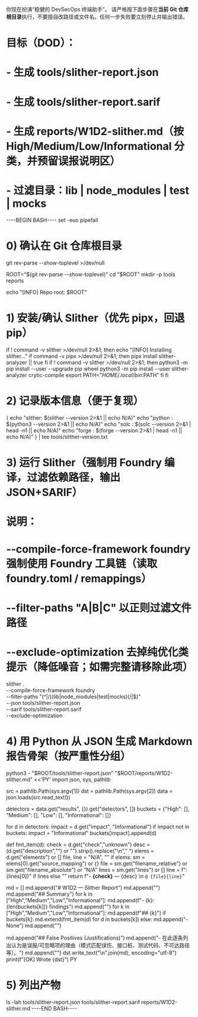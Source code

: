 你现在扮演“稳健的 DevSecOps 终端助手”。 请严格按下面步骤在**当前 Git 仓库根目录**执行，不要擅自改路径或文件名。任何一步失败要立刻停止并输出错误。

# 目标（DOD）：
# - 生成 tools/slither-report.json
# - 生成 tools/slither-report.sarif
# - 生成 reports/W1D2-slither.md（按 High/Medium/Low/Informational 分类，并预留误报说明区）
# - 过滤目录：lib | node_modules | test | mocks

----BEGIN BASH----
set -euo pipefail

# 0) 确认在 Git 仓库根目录
git rev-parse --show-toplevel >/dev/null

ROOT="$(git rev-parse --show-toplevel)"
cd "$ROOT"
mkdir -p tools reports

echo "[INFO] Repo root: $ROOT"

# 1) 安装/确认 Slither（优先 pipx，回退 pip）
if ! command -v slither >/dev/null 2>&1; then
  echo "[INFO] Installing slither..."
  if command -v pipx >/dev/null 2>&1; then
    pipx install slither-analyzer || true
  fi
  if ! command -v slither >/dev/null 2>&1; then
    python3 -m pip install --user --upgrade pip wheel
    python3 -m pip install --user slither-analyzer crytic-compile
    export PATH="$HOME/.local/bin:$PATH"
  fi
fi

# 2) 记录版本信息（便于复现）
{
  echo "slither: $(slither --version 2>&1 || echo N/A)"
  echo "python : $(python3 --version 2>&1 || echo N/A)"
  echo "solc   : $(solc --version 2>&1 | head -n1 || echo N/A)"
  echo "forge  : $(forge --version 2>&1 | head -n1 || echo N/A)"
} | tee tools/slither-version.txt

# 3) 运行 Slither（强制用 Foundry 编译，过滤依赖路径，输出 JSON+SARIF）
# 说明：
# --compile-force-framework foundry  强制使用 Foundry 工具链（读取 foundry.toml / remappings）
# --filter-paths "A|B|C"             以正则过滤文件路径
# --exclude-optimization             去掉纯优化类提示（降低噪音；如需完整请移除此项）
slither . \
  --compile-force-framework foundry \
  --filter-paths "(^|/)(lib|node_modules|test|mocks)(/|$)" \
  --json tools/slither-report.json \
  --sarif tools/slither-report.sarif \
  --exclude-optimization

# 4) 用 Python 从 JSON 生成 Markdown 报告骨架（按严重性分组）
python3 - "$ROOT/tools/slither-report.json" "$ROOT/reports/W1D2-slither.md" <<'PY'
import json, sys, pathlib

src = pathlib.Path(sys.argv[1])
dst = pathlib.Path(sys.argv[2])
data = json.loads(src.read_text())

detectors = data.get("results", {}).get("detectors", [])
buckets = {"High": [], "Medium": [], "Low": [], "Informational": []}

for d in detectors:
    impact = d.get("impact", "Informational")
    if impact not in buckets: impact = "Informational"
    buckets[impact].append(d)

def fmt_item(d):
    check = d.get("check","unknown")
    desc  = (d.get("description","") or "").strip().replace("\n"," ")
    elems = d.get("elements") or []
    file, line = "N/A", ""
    if elems:
        sm = elems[0].get("source_mapping") or {}
        file = sm.get("filename_relative") or sm.get("filename_absolute") or "N/A"
        lines = sm.get("lines") or []
        line = f":{lines[0]}" if lines else ""
    return f"- **{check}** — {desc}  \n  `@ {file}{line}`"

md = []
md.append("# W1D2 — Slither Report")
md.append("")
md.append("## Summary")
for k in ["High","Medium","Low","Informational"]:
    md.append(f"- {k}: {len(buckets[k])} findings")
md.append("")
for k in ["High","Medium","Low","Informational"]:
    md.append(f"## {k}")
    if buckets[k]:
        md.extend(fmt_item(d) for d in buckets[k])
    else:
        md.append("- None")
    md.append("")

md.append("## False Positives (Justifications)")
md.append("- 在此逐条列出认为是误报/可忽略项的理由（模式匹配误伤、接口桩、测试代码、不可达路径等）。")
md.append("")
dst.write_text("\n".join(md), encoding="utf-8")
print(f"[OK] Wrote {dst}")
PY

# 5) 列出产物
ls -lah tools/slither-report.json tools/slither-report.sarif reports/W1D2-slither.md
----END BASH----
